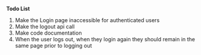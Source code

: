 **Todo List**
1. Make the Login page inaccessible for authenticated users
2. Make the logout api call
3. Make code documentation
4. When the user logs out, when they login again they should remain in the same page prior to logging out
